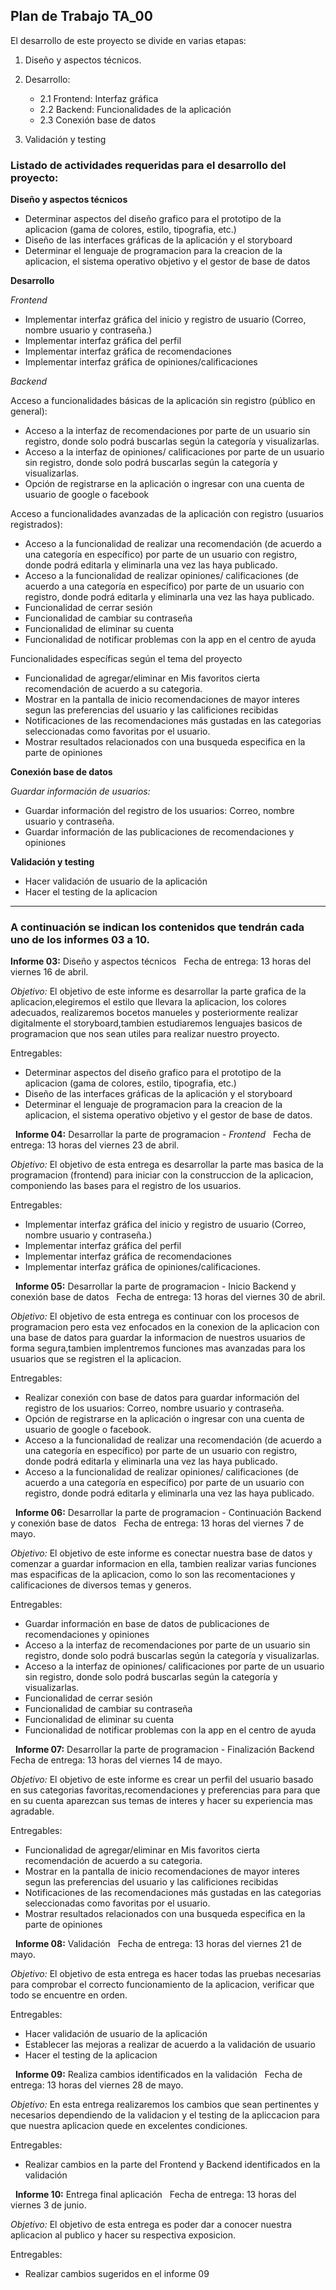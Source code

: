 ## Plan de Trabajo TA_00

El desarrollo de este proyecto se divide en varias etapas:

1. Diseño y aspectos técnicos.
2. Desarrollo:
   * 2.1 Frontend: Interfaz gráfica
   * 2.2 Backend: Funcionalidades de la aplicación
   * 2.3 Conexión base de datos

3. Validación y testing

### Listado de actividades requeridas para el desarrollo del proyecto:

**Diseño y aspectos técnicos**
* Determinar aspectos del diseño grafico para el prototipo de la aplicacion (gama de colores, estilo, tipografia, etc.)
* Diseño de las interfaces gráficas de la aplicación y el storyboard
* Determinar el lenguaje de programacion para la creacion de la aplicacion, el sistema operativo objetivo y el gestor de base de datos


**Desarrollo**

*Frontend*

* Implementar interfaz gráfica del inicio y registro de usuario (Correo, nombre usuario y contraseña.)
* Implementar interfaz gráfica del perfil
* Implementar interfaz gráfica de recomendaciones
* Implementar interfaz gráfica de opiniones/calificaciones



*Backend*

Acceso a funcionalidades básicas de la aplicación sin registro (público en general):
  * Acceso a la interfaz de recomendaciones por parte de un usuario sin registro, donde solo podrá buscarlas según la categoría y visualizarlas.
  * Acceso a la interfaz de opiniones/ calificaciones por parte de un usuario sin registro, donde solo podrá buscarlas según la categoría y visualizarlas.
  * Opción de registrarse en la aplicación o ingresar con una cuenta de usuario de google o facebook


Acceso a funcionalidades avanzadas de la aplicación con registro (usuarios registrados):
  * Acceso a la funcionalidad de realizar una recomendación (de acuerdo a una categoría en específico) por parte de un usuario con registro, donde podrá editarla y eliminarla una vez las haya publicado.
  * Acceso a la funcionalidad de realizar opiniones/ calificaciones (de acuerdo a una categoría en específico) por parte de un usuario con registro, donde podrá editarla y eliminarla una vez las haya publicado.
  * Funcionalidad de cerrar sesión
  * Funcionalidad de cambiar su contraseña
  * Funcionalidad de eliminar su cuenta
  * Funcionalidad de notificar problemas con la app en el centro de ayuda


Funcionalidades específicas según el tema del proyecto
  * Funcionalidad de agregar/eliminar en Mis favoritos cierta recomendación de acuerdo a su categoria.
  * Mostrar en la pantalla de inicio recomendaciones de mayor interes segun las preferencias del usuario y las calificiones recibidas
  * Notificaciones de las recomendaciones más gustadas en las categorias seleccionadas como favoritas por el usuario.
  * Mostrar resultados relacionados con una busqueda especifica en la parte de opiniones


**Conexión base de datos**

*Guardar información de usuarios:*
* Guardar información del registro de los usuarios: Correo, nombre usuario y contraseña.
* Guardar información de las publicaciones de recomendaciones y opiniones


**Validación y testing**
* Hacer validación de usuario de la aplicación
* Hacer el testing de la aplicacion 

************************************************************************


### A continuación se indican los contenidos que tendrán cada uno de los informes 03 a 10.

**Informe 03:** Diseño y aspectos técnicos
&nbsp;
Fecha de entrega: 13 horas del viernes 16 de abril.

*Objetivo:* El objetivo de este informe es desarrollar la parte grafica de la aplicacion,elegiremos el estilo que llevara la aplicacion, los colores adecuados, realizaremos bocetos manueles y posteriormente realizar digitalmente el storyboard,tambien estudiaremos lenguajes basicos de programacion que nos sean utiles para realizar nuestro proyecto.

Entregables:
* Determinar aspectos del diseño grafico para el prototipo de la aplicacion (gama de colores, estilo, tipografia, etc.)
* Diseño de las interfaces gráficas de la aplicación y el storyboard
* Determinar el lenguaje de programacion para la creacion de la aplicacion, el sistema operativo objetivo y el gestor de base de datos.

&nbsp;
**Informe 04:** Desarrollar la parte de programacion - *Frontend*
&nbsp;
Fecha de entrega: 13 horas del viernes 23 de abril.

*Objetivo:* El objetivo de esta entrega es desarrollar la parte mas basica de la programacion (frontend) para iniciar con la construccion de la aplicacion, componiendo las bases para el registro de los usuarios.

Entregables:
* Implementar interfaz gráfica del inicio y registro de usuario (Correo, nombre usuario y contraseña.)
* Implementar interfaz gráfica del perfil
* Implementar interfaz gráfica de recomendaciones
* Implementar interfaz gráfica de opiniones/calificaciones.

&nbsp;
**Informe 05:** Desarrollar la parte de programacion - Inicio Backend y conexión base de datos
&nbsp;
Fecha de entrega: 13 horas del viernes 30 de abril.

*Objetivo:* El objetivo de esta entrega es continuar con los procesos de programacion pero esta vez enfocados en la conexion de la aplicacion con una base de datos para guardar la informacion de nuestros usuarios de forma segura,tambien implentremos funciones mas avanzadas para los usuarios que se registren el la aplicacion. 

Entregables:
* Realizar conexión con base de datos para guardar información del registro de los usuarios: Correo, nombre usuario y contraseña.
* Opción de registrarse en la aplicación o ingresar con una cuenta de usuario de google o facebook.
* Acceso a la funcionalidad de realizar una recomendación (de acuerdo a una categoría en específico) por parte de un usuario con registro, donde podrá editarla y eliminarla una vez las haya publicado.
* Acceso a la funcionalidad de realizar opiniones/ calificaciones (de acuerdo a una categoría en específico) por parte de un usuario con registro, donde podrá editarla y eliminarla una vez las haya publicado.

&nbsp;
**Informe 06:** Desarrollar la parte de programacion - Continuación Backend y conexión base de datos
&nbsp;
Fecha de entrega: 13 horas del viernes 7 de mayo.

*Objetivo:* El objetivo de este informe es conectar nuestra base de datos y comenzar a guardar informacion en ella, tambien realizar varias funciones mas espacificas de la aplicacion, como lo son las recomentaciones y calificaciones de diversos temas y generos.

Entregables: 
* Guardar información en base de datos de publicaciones de recomendaciones y opiniones
* Acceso a la interfaz de recomendaciones por parte de un usuario sin registro, donde solo podrá buscarlas según la categoría y visualizarlas.
* Acceso a la interfaz de opiniones/ calificaciones por parte de un usuario sin registro, donde solo podrá buscarlas según la categoría y visualizarlas.
* Funcionalidad de cerrar sesión
* Funcionalidad de cambiar su contraseña
* Funcionalidad de eliminar su cuenta
* Funcionalidad de notificar problemas con la app en el centro de ayuda

&nbsp;
**Informe 07:** Desarrollar la parte de programacion - Finalización Backend
&nbsp; 
Fecha de entrega: 13 horas del viernes 14 de mayo.

*Objetivo:* El objetivo de este informe es crear un perfil del usuario basado en sus categorias favoritas,recomendaciones y preferencias para para que en su cuenta aparezcan sus temas de interes y hacer su experiencia mas agradable.

Entregables: 
* Funcionalidad de agregar/eliminar en Mis favoritos cierta recomendación de acuerdo a su categoria.
* Mostrar en la pantalla de inicio recomendaciones de mayor interes segun las preferencias del usuario y las calificiones recibidas
* Notificaciones de las recomendaciones más gustadas en las categorias seleccionadas como favoritas por el usuario.
* Mostrar resultados relacionados con una busqueda especifica en la parte de opiniones

&nbsp;
**Informe 08:** Validación
&nbsp;
Fecha de entrega: 13 horas del viernes 21 de mayo.

*Objetivo:* El objetivo de esta entrega es hacer todas las pruebas necesarias para comprobar el correcto funcionamiento de la aplicacion, verificar que todo se encuentre en orden.

Entregables: 
* Hacer validación de usuario de la aplicación
* Establecer las mejoras a realizar de acuerdo a la validación de usuario
* Hacer el testing de la aplicacion 

&nbsp;
**Informe 09:** Realiza cambios identificados en la validación
&nbsp;
Fecha de entrega: 13 horas del viernes 28 de mayo.

*Objetivo:* En esta entrega realizaremos los cambios que sean pertinentes y  necesarios  dependiendo de la validacion y el testing de la apliccacion para que nuestra aplicacion quede en excelentes condiciones.

Entregables: 
* Realizar cambios en la parte del Frontend y Backend identificados en la validación

&nbsp;
**Informe 10:** Entrega final aplicación
&nbsp;
Fecha de entrega: 13 horas del viernes 3 de junio.

*Objetivo:* El objetivo de esta entrega es poder dar a conocer nuestra aplicacion al publico y hacer su respectiva exposicion.

Entregables: 
* Realizar cambios sugeridos en el informe 09





